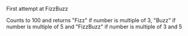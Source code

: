 First attempt at FizzBuzz

Counts to 100 and returns "Fizz" if number is multiple of 3, "Buzz" if number is multiple of 5 and "FizzBuzz" if number is multiple of 3 and 5